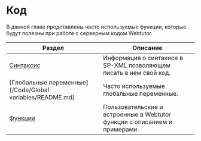 # Код

В данной главе представлены часто используемые функции, которые будут полезны при работе с серверным кодом Webtutor.

| Раздел | Описание |
| --- | --- |
| [Синтаксис](/Code/Syntax/README.md) | Информация о синтакисе в SP-XML позволяющем писать в нем свой код. |
| [Глобальные переменные](/Code/Global variables/README.md) | Часто используемые глобальные переменные. |
| [Функции](//Code/Functions/README.md) | Пользовательские и встроенные в Webtutor функции с описанием и примерами. |



